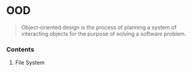 # OOD

> Object-oriented design is the process of planning a system of interacting objects for the purpose of solving a software problem.

### Contents
1. File System
